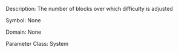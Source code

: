 Description: The number of blocks over which difficulty is adjusted

Symbol: None

Domain: None

Parameter Class: System

